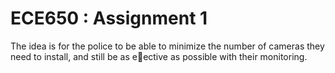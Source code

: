 # ECE650 : Assignment 1

The idea is for the police to be able to minimize the number of cameras they need to install, and still be as eective as possible with their monitoring.
